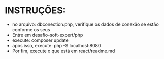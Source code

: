 # INSTRUÇÕES:

- no arquivo: dbconection.php, verifique os dados de conexão se estão conforme os seus
- Entre em desafio-soft-expert/php
- execute: composer update
- após isso, execute: php -S localhost:8080
- Por fim, execute o que está em react/readme.md